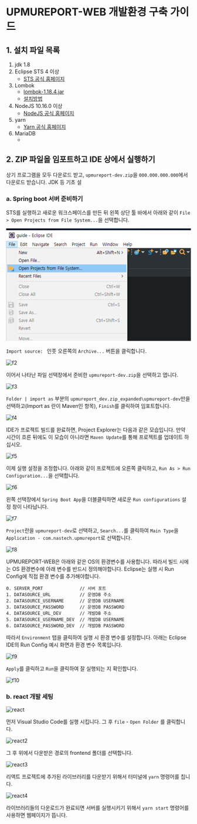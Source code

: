# UPMUREPORT-WEB 개발환경 구축 가이드

## 1. 설치 파일 목록

1. jdk 1.8
1. Eclipse STS 4 이상
    - [STS 공식 홈페이지](https://spring.io/tools)
1. Lombok
    - [lombok-1.18.4.jar](https://search.maven.org/remotecontent?filepath=org/projectlombok/lombok/1.18.4/lombok-1.18.4.jar)
    - [설치방법](https://www.baeldung.com/lombok-ide)
1. NodeJS 10.16.0 이상
    - [NodeJS 공식 홈페이지](https://nodejs.org/en/)
1. yarn
    - [Yarn 공식 홈페이지](https://yarnpkg.com/lang/en/)
1. MariaDB 
    - []()


## 2. ZIP 파일을 임포트하고 IDE 상에서 실행하기

상기 프로그램을 모두 다운로드 받고, ```upmureport-dev.zip```을 ```000.000.000.000```에서 다운로드 받습니다. JDK 등 기초 설

### a. Spring boot 서버 준비하기

STS를 실행하고 새로운 워크스페이스를 만든 뒤 왼쪽 상단 툴 바에서 아래와 같이 ```File > Open Projects from File System...```을 선택합니다.

![f1](./docs/images/env_settings/f1.png)

```Import source: ``` 인풋 오른쪽의 ```Archive...``` 버튼을 클릭합니다.

![f2](./docs/images/env_settings/f2.png)

이어서 나타난 파일 선택창에서 준비한 ```upmureport-dev.zip```을 선택하고 엽니다.

![f3](./docs/images/env_settings/f3.png)

```Folder | import as``` 부분의 ```upmureport_dev.zip_expanded\upmureport-dev```만을 선택하고(Import as 란이 Maven인 항목), ```Finish```를 클릭하여 임포트합니다.

![f4](./docs/images/env_settings/f4.png)

IDE가 프로젝트 빌드를 완료하면, Project Explorer는 다음과 같은 모습입니다. 만약 시간이 흐른 뒤에도 이 모습이 아니라면 ```Maven Update```를 통해 프로젝트를 업데이트 하십시오.

![f5](./docs/images/env_settings/f5.png)

이제 실행 설정을 조정합니다. 아래와 같이 프로젝트에 오른쪽 클릭하고, ```Run As > Run Configuration...```을 선택합니다.

![f6](./docs/images/env_settings/f6.png)

왼쪽 선택장에서 ```Spring Boot App```을 더블클릭하면 새로운 ```Run configurations``` 설정 창이 나타납니다.

![f7](./docs/images/env_settings/f7.png)

```Project```란을 ```upmureport-dev```로 선택하고, ```Search...```를 클릭하여 ```Main Type```을 ```Application - com.nastech.upmureport```로 선택합니다.

![f8](./docs/images/env_settings/f8.png)

UPMUREPORT-WEB은 아래와 같은 OS의 환경변수를 사용합니다. 따라서 빌드 시에는 OS 환경변수에 아래 변수를 반드시 정의해야합니다. Eclipse는 실행 시 Run Config에 직접 환경 변수를 추가해야합니다. 


    0. SERVER_PORT              // 서버 포트
    1. DATASOURCE_URL           // 운영DB 주소
    2. DATASOURCE_USERNAME      // 운영DB USERNAME
    3. DATASOURCE_PASSWORD      // 운영DB PASSWORD
    4. DATASOURCE_URL_DEV       // 개발DB 주소
    5. DATASOURCE_USERNAME_DEV  // 개발DB USERNAME
    6. DATASOURCE_PASSWORD_DEV  // 개발DB PASSWORD

따라서  ```Environment``` 탭을 클릭하여 실행 시 환경 변수를 설정합니다. 아래는 Eclipse IDE의 Run Config 예시 화면과 환경 변수 목록입니다.

![f9](./docs/images/env_settings/f9.png)

```Apply```를 클릭하고 ```Run```을 클릭하여 잘 실행되는 지 확인합니다.

![f10](./docs/images/env_settings/f10.png)



### b. react 개발 세팅

![react](./docs/images/env_settings/react.png)


먼저 Visual Studio Code를 실행 시킵니다. 그 후 ```file``` - ```Open Folder``` 를 클릭합니다. 

![react2](./docs/images/env_settings/react2.png)

그 후 위에서 다운받은 경로의 frontend 폴더를 선택합니다.

![react3](./docs/images/env_settings/react3.png)

리액트 프로젝트에 추가된 라이브러리를 다운받기 위해서 터미널에 ```yarn``` 명령어를 칩니다.

![react4](./docs/images/env_settings/react4.png)

라이브러리들의 다운로드가 완료되면 서버를 실행시키기 위해서 ```yarn start``` 명령어를 사용하면 웹페이지가 뜹니다.